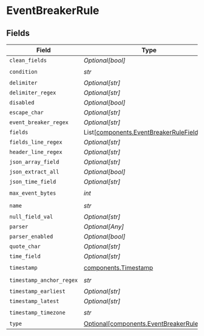 # EventBreakerRule


## Fields

| Field                                                                                        | Type                                                                                         | Required                                                                                     | Description                                                                                  |
| -------------------------------------------------------------------------------------------- | -------------------------------------------------------------------------------------------- | -------------------------------------------------------------------------------------------- | -------------------------------------------------------------------------------------------- |
| `clean_fields`                                                                               | *Optional[bool]*                                                                             | :heavy_minus_sign:                                                                           | N/A                                                                                          |
| `condition`                                                                                  | *str*                                                                                        | :heavy_check_mark:                                                                           | N/A                                                                                          |
| `delimiter`                                                                                  | *Optional[str]*                                                                              | :heavy_minus_sign:                                                                           | N/A                                                                                          |
| `delimiter_regex`                                                                            | *Optional[str]*                                                                              | :heavy_minus_sign:                                                                           | N/A                                                                                          |
| `disabled`                                                                                   | *Optional[bool]*                                                                             | :heavy_minus_sign:                                                                           | N/A                                                                                          |
| `escape_char`                                                                                | *Optional[str]*                                                                              | :heavy_minus_sign:                                                                           | N/A                                                                                          |
| `event_breaker_regex`                                                                        | *Optional[str]*                                                                              | :heavy_minus_sign:                                                                           | N/A                                                                                          |
| `fields`                                                                                     | List[[components.EventBreakerRuleFields](../../models/components/eventbreakerrulefields.md)] | :heavy_minus_sign:                                                                           | N/A                                                                                          |
| `fields_line_regex`                                                                          | *Optional[str]*                                                                              | :heavy_minus_sign:                                                                           | N/A                                                                                          |
| `header_line_regex`                                                                          | *Optional[str]*                                                                              | :heavy_minus_sign:                                                                           | N/A                                                                                          |
| `json_array_field`                                                                           | *Optional[str]*                                                                              | :heavy_minus_sign:                                                                           | N/A                                                                                          |
| `json_extract_all`                                                                           | *Optional[bool]*                                                                             | :heavy_minus_sign:                                                                           | N/A                                                                                          |
| `json_time_field`                                                                            | *Optional[str]*                                                                              | :heavy_minus_sign:                                                                           | N/A                                                                                          |
| `max_event_bytes`                                                                            | *int*                                                                                        | :heavy_check_mark:                                                                           | N/A                                                                                          |
| `name`                                                                                       | *str*                                                                                        | :heavy_check_mark:                                                                           | N/A                                                                                          |
| `null_field_val`                                                                             | *Optional[str]*                                                                              | :heavy_minus_sign:                                                                           | N/A                                                                                          |
| `parser`                                                                                     | *Optional[Any]*                                                                              | :heavy_minus_sign:                                                                           | N/A                                                                                          |
| `parser_enabled`                                                                             | *Optional[bool]*                                                                             | :heavy_minus_sign:                                                                           | N/A                                                                                          |
| `quote_char`                                                                                 | *Optional[str]*                                                                              | :heavy_minus_sign:                                                                           | N/A                                                                                          |
| `time_field`                                                                                 | *Optional[str]*                                                                              | :heavy_minus_sign:                                                                           | N/A                                                                                          |
| `timestamp`                                                                                  | [components.Timestamp](../../models/components/timestamp.md)                                 | :heavy_check_mark:                                                                           | N/A                                                                                          |
| `timestamp_anchor_regex`                                                                     | *str*                                                                                        | :heavy_check_mark:                                                                           | N/A                                                                                          |
| `timestamp_earliest`                                                                         | *Optional[str]*                                                                              | :heavy_minus_sign:                                                                           | N/A                                                                                          |
| `timestamp_latest`                                                                           | *Optional[str]*                                                                              | :heavy_minus_sign:                                                                           | N/A                                                                                          |
| `timestamp_timezone`                                                                         | *str*                                                                                        | :heavy_check_mark:                                                                           | N/A                                                                                          |
| `type`                                                                                       | [Optional[components.EventBreakerRuleType]](../../models/components/eventbreakerruletype.md) | :heavy_minus_sign:                                                                           | N/A                                                                                          |